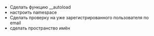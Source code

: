 - Сделать функцию __autoload
- настроить namespace
- Сделать проверку на уже зарегистрированного пользователя по email
- сделать пространство имён
